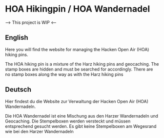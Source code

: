 # HOA Hikingpin / HOA Wandernadel

--> This project is WIP <--

## English
Here you will find the website for managing the Hacken Open Air (HOA) hiking pins.

The HOA hiking pin is a mixture of the Harz hiking pins and geocaching.
The stamp boxes are hidden and must be searched for accordingly. There are no stamp boxes along the way as with the Harz hiking pins

## Deutsch
Hier findest du die Website zur Verwaltung der Hacken Open Air (HOA) Wandernadeln.

Die HOA Wandernadel ist eine Mischung aus den Harzer Wandernadeln und Geocaching.
Die Stempelboxen werden versteckt und müssen entsprechend gesucht werden. Es gibt keine Stempelboxen am Wegesrand wie bei den Harzer Wandernadeln